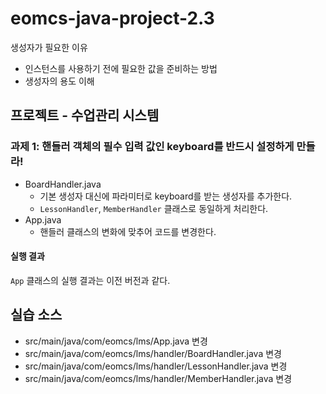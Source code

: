 # eomcs-java-project-2.3

생성자가 필요한 이유

- 인스턴스를 사용하기 전에 필요한 값을 준비하는 방법
- 생성자의 용도 이해

## 프로젝트 - 수업관리 시스템  

### 과제 1: 핸들러 객체의 필수 입력 값인 keyboard를 반드시 설정하게 만들라!

- BoardHandler.java
    - 기본 생성자 대신에 파라미터로 keyboard를 받는 생성자를 추가한다.
    - `LessonHandler`, `MemberHandler` 클래스로 동일하게 처리한다.
- App.java 
    - 핸들러 클래스의 변화에 맞추어 코드를 변경한다.

#### 실행 결과

`App` 클래스의 실행 결과는 이전 버전과 같다.

## 실습 소스

- src/main/java/com/eomcs/lms/App.java 변경
- src/main/java/com/eomcs/lms/handler/BoardHandler.java 변경
- src/main/java/com/eomcs/lms/handler/LessonHandler.java 변경
- src/main/java/com/eomcs/lms/handler/MemberHandler.java 변경